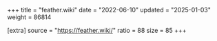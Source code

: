 +++
title = "feather.wiki"
date = "2022-06-10"
updated = "2025-01-03"
weight = 86814

[extra]
source = "https://feather.wiki/"
ratio = 88
size = 85
+++
